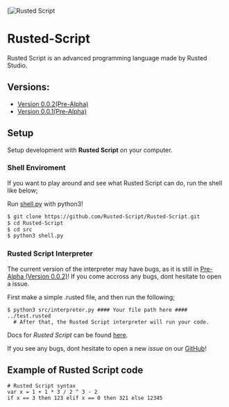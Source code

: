 [![Rusted Script](https://github.com/Rusted-Script/Rusted-Script/blob/master/icon.png)

# Rusted-Script
Rusted Script is an advanced programming language made by Rusted Studio.

## Versions:
-  [Version 0.0.2(Pre-Alpha)](https://github.com/Rusted-Script/Rusted-Script/releases/tag/0.0.2)
-  [Version 0.0.1(Pre-Alpha)](https://github.com/Rusted-Script/Rusted-Script/releases/tag/0.0.1(Pre-Alpha))

## Setup

Setup development with **Rusted Script** on your computer.

### Shell Enviroment

If you want to play around and see what Rusted Script can do, run the shell like below;

Run [shell.py](https://github.com/Rusted-Script/Rusted-Script/blob/master/src/shell.py) with python3!

```sh
$ git clone https://github.com/Rusted-Script/Rusted-Script.git
$ cd Rusted-Script
$ cd src
$ python3 shell.py
```

### Rusted Script Interpreter

The current version of the interpreter may have bugs, as it is still in [Pre-Alpha (Version 0.0.2)](https://github.com/Rusted-Script/Rusted-Script/releases/tag/0.0.2)! If you come accross any bugs, dont hesitate to open a issue.

First make a simple .rusted file, and then run the following;

```
$ python3 src/interpreter.py #### Your file path here #### ../test.rusted
  # After that, the Rusted Script interpreter will run your code.
```

Docs for *Rusted Script* can be found [here](https://github.com/Rusted-Script/Docs).

If you see any bugs, dont hesitate to open a new *issue* on our [GitHub](https://github.com/Rusted-Script/Rusted-Script)!

## Example of Rusted Script code 
```
# Rusted Script syntax
var x = 1 + 1 * 3 / 2 ^ 3 - 2
if x == 3 then 123 elif x == 0 then 321 else 12345
```
